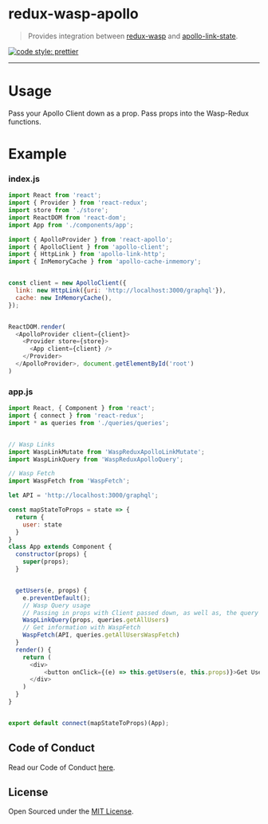 # redux-wasp-apollo

> Provides integration between [redux-wasp](https://github.com/BlackWaspTech/redux-wasp) and [apollo-link-state](https://github.com/apollographql/apollo-link).

[![code style: prettier](https://img.shields.io/badge/code_style-prettier-ff69b4.svg?style=flat-square)](https://github.com/prettier/prettier)

---

# Usage

Pass your Apollo Client down as a prop. Pass props into the Wasp-Redux functions.

# Example

### index.js

```js
import React from 'react';
import { Provider } from 'react-redux';
import store from './store';
import ReactDOM from 'react-dom';
import App from './components/app';

import { ApolloProvider } from 'react-apollo';
import { ApolloClient } from 'apollo-client';
import { HttpLink } from 'apollo-link-http';
import { InMemoryCache } from 'apollo-cache-inmemory';


const client = new ApolloClient({
  link: new HttpLink({uri: 'http://localhost:3000/graphql'}),
  cache: new InMemoryCache(),
});


ReactDOM.render(
  <ApolloProvider client={client}>
    <Provider store={store}>
      <App client={client} />
    </Provider>
  </ApolloProvider>, document.getElementById('root')
)
```

### app.js

```js
import React, { Component } from 'react';
import { connect } from 'react-redux';
import * as queries from './queries/queries';


// Wasp Links
import WaspLinkMutate from 'WaspReduxApolloLinkMutate';
import WaspLinkQuery from 'WaspReduxApolloQuery';

// Wasp Fetch
import WaspFetch from 'WaspFetch';

let API = 'http://localhost:3000/graphql';

const mapStateToProps = state => {
  return {
    user: state
  }
}
class App extends Component {
  constructor(props) {
    super(props);
  }


  getUsers(e, props) {
    e.preventDefault();
    // Wasp Query usage
    // Passing in props with Client passed down, as well as, the query to be used
    WaspLinkQuery(props, queries.getAllUsers)
    // Get information with WaspFetch
    WaspFetch(API, queries.getAllUsersWaspFetch)
  }
  render() {
    return (
      <div>
          <button onClick={(e) => this.getUsers(e, this.props)}>Get Users</button>
      </div>
    )
  }
}


export default connect(mapStateToProps)(App);
```

## Code of Conduct

Read our Code of Conduct [here](CODE-OF-CONDUCT.md).

## License

Open Sourced under the [MIT License](LICENSE).
